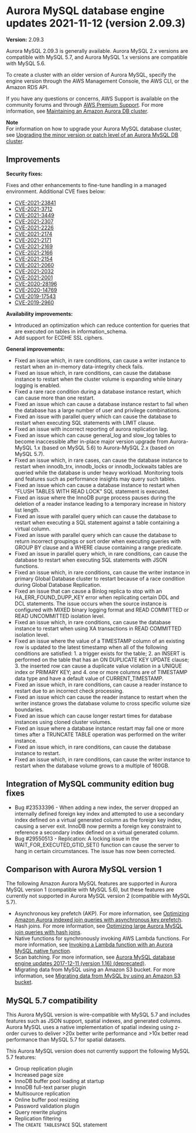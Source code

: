 # Aurora MySQL database engine updates 2021\-11\-12 \(version 2\.09\.3\)<a name="AuroraMySQL.Updates.2093"></a>

 **Version:** 2\.09\.3 

 Aurora MySQL 2\.09\.3 is generally available\. Aurora MySQL 2\.x versions are compatible with MySQL 5\.7, and Aurora MySQL 1\.x versions are compatible with MySQL 5\.6\. 

 To create a cluster with an older version of Aurora MySQL, specify the engine version through the AWS Management Console, the AWS CLI, or the Amazon RDS API\. 

 If you have any questions or concerns, AWS Support is available on the community forums and through [AWS Premium Support](http://aws.amazon.com/support)\. For more information, see [Maintaining an Amazon Aurora DB cluster](USER_UpgradeDBInstance.Maintenance.md)\. 

**Note**  
 For information on how to upgrade your Aurora MySQL database cluster, see [Upgrading the minor version or patch level of an Aurora MySQL DB cluster](AuroraMySQL.Updates.Patching.md)\. 

## Improvements<a name="AuroraMySQL.Updates.2093.Improvements"></a>

 **Security fixes:** 

 Fixes and other enhancements to fine\-tune handling in a managed environment\. Additional CVE fixes below: 
+  [CVE\-2021\-23841](https://cve.mitre.org/cgi-bin/cvename.cgi?name=CVE-2021-23841) 
+  [CVE\-2021\-3712](https://cve.mitre.org/cgi-bin/cvename.cgi?name=CVE-2021-3712) 
+  [CVE\-2021\-3449](https://cve.mitre.org/cgi-bin/cvename.cgi?name=CVE-2021-3449) 
+  [CVE\-2021\-2307](https://cve.mitre.org/cgi-bin/cvename.cgi?name=CVE-2021-2307) 
+  [CVE\-2021\-2226](https://cve.mitre.org/cgi-bin/cvename.cgi?name=CVE-2021-2226) 
+  [CVE\-2021\-2174](https://cve.mitre.org/cgi-bin/cvename.cgi?name=CVE-2021-2174) 
+  [CVE\-2021\-2171](https://cve.mitre.org/cgi-bin/cvename.cgi?name=CVE-2021-2171) 
+  [CVE\-2021\-2169](https://cve.mitre.org/cgi-bin/cvename.cgi?name=CVE-2021-2169) 
+  [CVE\-2021\-2166](https://cve.mitre.org/cgi-bin/cvename.cgi?name=CVE-2021-2166) 
+  [CVE\-2021\-2154](https://cve.mitre.org/cgi-bin/cvename.cgi?name=CVE-2021-2154) 
+  [CVE\-2021\-2060](https://cve.mitre.org/cgi-bin/cvename.cgi?name=CVE-2021-2060) 
+  [CVE\-2021\-2032](https://cve.mitre.org/cgi-bin/cvename.cgi?name=CVE-2021-2032) 
+  [CVE\-2021\-2001](https://cve.mitre.org/cgi-bin/cvename.cgi?name=CVE-2021-2001) 
+  [CVE\-2020\-28196](https://cve.mitre.org/cgi-bin/cvename.cgi?name=CVE-2020-28196) 
+  [CVE\-2020\-14769](https://cve.mitre.org/cgi-bin/cvename.cgi?name=CVE-2020-14769) 
+  [CVE\-2019\-17543](https://cve.mitre.org/cgi-bin/cvename.cgi?name=CVE-2019-17543) 
+  [CVE\-2019\-2960](https://cve.mitre.org/cgi-bin/cvename.cgi?name=CVE-CVE-2019-2960) 

 **Availability improvements:** 
+ Introduced an optimization which can reduce contention for queries that are executed on tables in information\_schema\.
+  Add support for ECDHE SSL ciphers\. 

 **General improvements:** 
+ Fixed an issue which, in rare conditions, can cause a writer instance to restart when an in\-memory data\-integrity check fails\. 
+ Fixed an issue which, in rare conditions, can cause the database instance to restart when the cluster volume is expanding while binary logging is enabled\.
+ Fixed a rare race condition during a database instance restart, which can cause more than one restart\.
+ Fixed an issue which can cause a database instance restart to fail when the database has a large number of user and privilege combinations\.
+ Fixed an issue with parallel query which can cause the database to restart when executing SQL statements with LIMIT clause\.
+ Fixed an issue with incorrect reporting of aurora replication lag\.
+ Fixed an issue which can cause general\_log and slow\_log tables to become inaccessible after in\-place major version upgrade from Aurora\-MySQL 1\.x \(based on MySQL 5\.6\) to Aurora\-MySQL 2\.x \(based on MySQL 5\.7\)\.
+ Fixed an issue which, in rare cases, can cause the database instance to restart when innodb\_trx, innodb\_locks or innodb\_lockwaits tables are queried while the database is under heavy workload\. Monitoring tools and features such as performance insights may query such tables\.
+ Fixed an issue which can cause a database instance to restart when "FLUSH TABLES WITH READ LOCK" SQL statement is executed\.
+ Fixed an issue where the InnoDB purge process pauses during the deletion of a reader instance leading to a temporary increase in history list length\.
+ Fixed an issue with parallel query which can cause the database to restart when executing a SQL statement against a table containing a virtual column\.
+ Fixed an issue with parallel query which can cause the database to return incorrect groupings or sort order when executing queries with GROUP BY clause and a WHERE clause containing a range predicate\.
+ Fixed an issue in parallel query which, in rare conditions, can cause the database to restart when executing SQL statements with JSON functions\.
+ Fixed an issue which, in rare conditions, can cause the writer instance in primary Global Database cluster to restart because of a race condition during Global Database Replication\.
+ Fixed an issue that can cause a Binlog replica to stop with an HA\_ERR\_FOUND\_DUPP\_KEY error when replicating certain DDL and DCL statements\. The issue occurs when the source instance is configured with MIXED binary logging format and READ COMMITTED or READ UNCOMMITTED isolation level\.
+ Fixed an issue which, in rare conditions, can cause the database instance to restart when using XA transactions in READ COMMITTED isolation level\.
+ Fixed an issue where the value of a TIMESTAMP column of an existing row is updated to the latest timestamp when all of the following conditions are satisfied: 1\. a trigger exists for the table; 2\. an INSERT is performed on the table that has an ON DUPLICATE KEY UPDATE clause; 3\. the inserted row can cause a duplicate value violation in a UNIQUE index or PRIMARY KEY; and 4\. one or more columns are of TIMESTAMP data type and have a default value of CURRENT\_TIMESTAMP\.
+ Fixed an issue which, in rare conditions, can cause a reader instance to restart due to an incorrect check processing\.
+ Fixed an issue which can cause the reader instance to restart when the writer instance grows the database volume to cross specific volume size boundaries\.
+ Fixed an issue which can cause longer restart times for database instances using cloned cluster volumes\.
+ Fixed an issue where a database instance restart may fail one or more times after a TRUNCATE TABLE operation was performed on the writer instance\.
+ Fixed an issue which, in rare conditions, can cause the database instance to restart\.
+ Fixed an issue which, in rare conditions, can cause the writer instance to restart when the database volume grows to a multiple of 160GB\.

## Integration of MySQL community edition bug fixes<a name="AuroraMySQL.Updates.2093.Patches"></a>
+ Bug \#23533396 \- When adding a new index, the server dropped an internally defined foreign key index and attempted to use a secondary index defined on a virtual generated column as the foreign key index, causing a server exit\. InnoDB now permits a foreign key constraint to reference a secondary index defined on a virtual generated column\.
+ Bug \#29550513 \- Replication: A locking issue in the WAIT\_FOR\_EXECUTED\_GTID\_SET\(\) function can cause the server to hang in certain circumstances\. The issue has now been corrected\.

## Comparison with Aurora MySQL version 1<a name="AuroraMySQL.Updates.2093.Compare56"></a>

The following Amazon Aurora MySQL features are supported in Aurora MySQL version 1 \(compatible with MySQL 5\.6\), but these features are currently not supported in Aurora MySQL version 2 \(compatible with MySQL 5\.7\)\.
+ Asynchronous key prefetch \(AKP\)\. For more information, see [Optimizing Amazon Aurora indexed join queries with asynchronous key prefetch](AuroraMySQL.BestPractices.md#Aurora.BestPractices.AKP)\.
+ Hash joins\. For more information, see [Optimizing large Aurora MySQL join queries with hash joins](AuroraMySQL.BestPractices.md#Aurora.BestPractices.HashJoin)\.
+ Native functions for synchronously invoking AWS Lambda functions\. For more information, see [Invoking a Lambda function with an Aurora MySQL native function](AuroraMySQL.Integrating.Lambda.md#AuroraMySQL.Integrating.NativeLambda)\.
+ Scan batching\. For more information, see [Aurora MySQL database engine updates 2017\-12\-11 \(version 1\.16\) \(deprecated\)](AuroraMySQL.Updates.20171211.md)\.
+ Migrating data from MySQL using an Amazon S3 bucket\. For more information, see [Migrating data from MySQL by using an Amazon S3 bucket](AuroraMySQL.Migrating.ExtMySQL.md#AuroraMySQL.Migrating.ExtMySQL.S3)\.

## MySQL 5\.7 compatibility<a name="AuroraMySQL.Updates.2093.Compatibility"></a>

This Aurora MySQL version is wire\-compatible with MySQL 5\.7 and includes features such as JSON support, spatial indexes, and generated columns\. Aurora MySQL uses a native implementation of spatial indexing using z\-order curves to deliver >20x better write performance and >10x better read performance than MySQL 5\.7 for spatial datasets\.

This Aurora MySQL version does not currently support the following MySQL 5\.7 features:
+ Group replication plugin
+ Increased page size
+ InnoDB buffer pool loading at startup
+ InnoDB full\-text parser plugin
+ Multisource replication
+ Online buffer pool resizing
+ Password validation plugin
+ Query rewrite plugins
+ Replication filtering
+ The `CREATE TABLESPACE` SQL statement